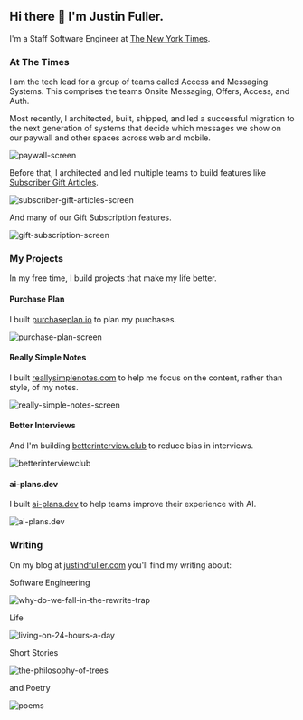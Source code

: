 ## Hi there 👋 I'm Justin Fuller.

I'm a Staff Software Engineer at [The New York Times](https://open.nytimes.com).

### At The Times

I am the tech lead for a group of teams called Access and Messaging Systems. This comprises the teams Onsite Messaging, Offers, Access, and Auth.

Most recently, I architected, built, shipped, and led a successful migration to the next generation of systems that decide which messages we show on our paywall and other spaces across web and mobile.

![paywall-screen](https://user-images.githubusercontent.com/11914897/203819484-2915d7f6-35e8-4cf0-ba9b-f972180734b4.png)

Before that, I architected and led multiple teams to build features like [Subscriber Gift Articles](https://open.nytimes.com/a-new-way-to-share-new-york-times-stories-3e66e8d7e620?source=collection_home---4------8-----------------------).

![subscriber-gift-articles-screen](https://user-images.githubusercontent.com/11914897/203818464-289c25e1-7fe5-4dbc-bb85-033aeafa6ad7.png)

And many of our Gift Subscription features.

![gift-subscription-screen](https://user-images.githubusercontent.com/11914897/203818857-dc1e87f0-a5cf-48a3-94f3-4d619917df4d.png)

### My Projects

In my free time, I build projects that make my life better.

#### Purchase Plan

I built [purchaseplan.io](https://www.purchaseplan.io) to plan my purchases.

![purchase-plan-screen](https://user-images.githubusercontent.com/11914897/203820085-cd01c6d7-c29a-4fb2-94ed-4aa3914ba61f.png)

#### Really Simple Notes

I built [reallysimplenotes.com](https://www.reallysimplenotes.com) to help me focus on the content, rather than style, of my notes.

![really-simple-notes-screen](https://user-images.githubusercontent.com/11914897/203820596-c7cb88d0-9398-484f-9c93-4a5a8e661ced.png)

#### Better Interviews

And I'm building [betterinterview.club](https://www.betterinterview.club) to reduce bias in interviews.

![betterinterviewclub](https://user-images.githubusercontent.com/11914897/204137704-65ef7478-e032-4112-8ca7-47e714ebcab6.png)

#### ai-plans.dev

I built [ai-plans.dev](https://ai-plans.dev) to help teams improve their experience with AI.

![ai-plans.dev](https://github.com/user-attachments/assets/ffd8a6d4-a953-4d36-b306-5bcf911ed6d5)

### Writing

On my blog at [justindfuller.com](https://www.justindfuller.com) you'll find my writing about:

Software Engineering

![why-do-we-fall-in-the-rewrite-trap](https://github.com/user-attachments/assets/bdad468c-a690-46da-9b94-1e1cd7093994)

Life

![living-on-24-hours-a-day](https://github.com/user-attachments/assets/7e94e166-774a-4e36-862c-335b7f7dba9b)

Short Stories

![the-philosophy-of-trees](https://github.com/user-attachments/assets/24fa85b7-e058-4870-a605-bd4ace2ca78e)

and Poetry

![poems](https://github.com/user-attachments/assets/c9902124-2fc2-418d-9836-2fd33e36276c)
